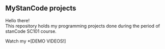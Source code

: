## MyStanCode projects
Hello there!\
This repository holds my programming projects done during the period of stanCode SC101 course.

Watch my *[DEMO VIDEOS!]
